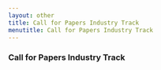 ```yaml
---
layout: other
title: Call for Papers Industry Track
menutitle: Call for Papers Industry Track
---
```

<!--   <div class=" container bd-callout bd-callout-info text-attention" style="width:100%; background-color: lightgrey; font-size: 20px;">
  <div class="blink-text"><marquee behavior="scroll" direction="left">Important Announcement: Given multiple requests for a deadline extension, we have decided to extend the paper submission deadline for AIMLSystems 2022 to July 12, 2022, 11:59 pm AOE. Please note that this is a firm deadline.</marquee></div>
  </div> -->

### Call for Papers Industry Track


